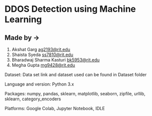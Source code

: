 # DDOS Detection using Machine Learning

## Made by -> 
1) Akshat Garg ag2193@rit.edu
2) Shaista Syeda  ss7810@rit.edu
3) Bharadwaj Sharma Kasturi  bk5953@rit.edu
4) Megha Gupta mg9428@rit.edu

Dataset: Data set link and dataset used can be found in Dataset folder

Language and version: Python 3.x

Packages: numpy, pandas, sklearn, matplotlib, seaborn, zipfile, urllib, sklearn, category_encoders

Platforms: Google Colab, Jupyter Notebook, IDLE

